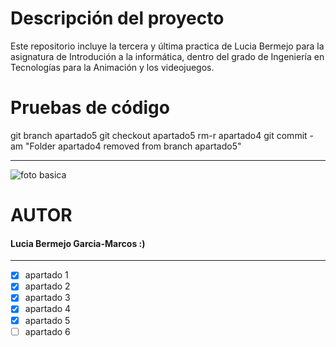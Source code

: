 # Descripción del proyecto
Este repositorio incluye la tercera y última practica de Lucia Bermejo para la asignatura de Introdución a la informática, dentro del grado de Ingeniería en Tecnologías para la Animación y los videojuegos.

# Pruebas de código
git branch apartado5
git checkout apartado5
rm-r apartado4
git commit -am "Folder apartado4 removed from branch apartado5"

---

![foto basica](https://www.lifeder.com/wp-content/uploads/2022/02/informatica.jpg)

# AUTOR 
#### Lucia Bermejo Garcia-Marcos :)

---

- [x] apartado 1
- [x] apartado 2
- [x] apartado 3
- [x] apartado 4
- [x] apartado 5
- [ ] apartado 6 
